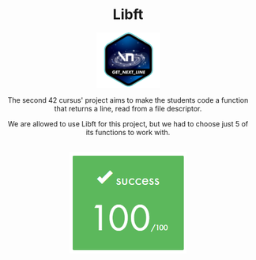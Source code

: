 <div align=center>

<h1>Libft</h1>

<img src=https://github.com/julianamilson/julianamilson_utils/blob/master/get_next_line.png>
<br>

<p>The second 42 cursus' project aims to make the students code a function that returns a line,
read from a file descriptor.</p>
<p>We are allowed to use Libft for this project, but we had to choose just 5 of its functions to work with.</p>
<br>
<img src=https://github.com/julianamilson/julianamilson_utils/blob/master/100.png>
</div>
